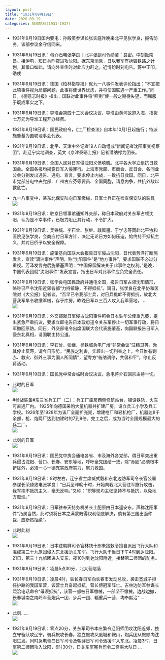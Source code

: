 ```yaml
---
layout: post
title: "1931年09月19日"
date: 2020-09-19
categories: 局部抗战(1931-1937)
---
```


<meta name="referrer" content="no-referrer" />

- 1931年9月19日国内要电：孙殿英参谋长张实庭昨晚来北平见张学良，报告防务，该部参议金守信同来。 

- 1931年9月19日讯：蒋介石电张学良｜北平张副司令勋鉴：良密。中刻抵南昌。接沪电，知日兵昨夜进攻沈阳。据东京消息，日以我军有拆毁铁路之计划，其借口如此，请向外宣传时对此应力辟之。近情盼时刻电告。蒋中正叩。皓戌 

- 1931年9月19日讯：德国《柏林指导报》就九一八事件发表评论指出：“不宜把此项事件视为局部问题，此事将使世界忧虑，并将使国联遇一严重工作。”同日，《德意志时报》指出：国联对此事件将“照例”使一般之期待失望，而屈服于既成事实之下。 

- 1931年9月19日讯：导淮会第四十二次会议决议，导淮由黄河故道入海，指拨七万元为导淮工程开办经费。 

- 1931年9月19日讯：国民政府令，《工厂检查法》自本年10月1日起施行；特派施肇基为国联理事会代表。 

- 1931年9月19日讯：北平、天津中外记者19人自动组成“新闻记者沈阳事变视察团”，赴辽宁实地调查，英文《京津泰晤士报》记者潘纳禄为团长。 

- 1931年9月19日讯：全国人民对日军侵沈阳义愤填膺。北平各大学立组抗日救国会。全国各报均揭露日军入侵罪行。上海市党部、市商会、反日会、各同业公会分别发出通告、通电、宣言，要求停止内战，一致抗日救国。同日，北平市党部分电中央党部、广州古应芬等要员、全国同胞，请息内争，共抗外敌以救危亡。 

- 九一八事变中，某东北保安队向日军缴械，日军士兵正在检查保安队的装具 <br/><img src="https://wx1.sinaimg.cn/large/aca367d8ly1giw3aycx2dj20ju0gdabn.jpg" />

- 1931年9月19日讯：驻京日领事馆通知外交部，称日本政府对关东军占领沈阳，认为是不幸事件，已极力阻止其行动，不令扩大。 

- 1931年9月19日讯：吴铁城、李石曾、张继、戢翼翘、于学忠等同赴北平协和医院见张学良，会商应付日军方针，决定无论日方如何压迫，始终持不抵抗主义，并对日侨予以安全保障。 

- 1931年9月19日讯：施肇基向国联大会报告日军侵占沈阳，日代表芳泽打断施发言，宣读“满洲事件”声明，称“沈阳事件”是“地方事件”，要求国联不必过分重视。芳泽发言完后施肇基声明：“中国保留解决关于此事件之权利。”是晚，中国代表团就“沈阳事件”发表宣言，指出日军对此事件应负完全责任。 

- 1931年9月19日讯：张学良电国民政府并通电全国，报告日军占领沈阳情形，略称已严令沈阳近郊各部“力持镇静，不得抵抗”。同日，张学良在北平协和医院对《大公报》记者谈，“吾早已令我部士兵，对日兵挑衅不得抵抗，故北大营我军早令收缴军械，存于库房，昨晚日军以三百人攻入我军营地， ... <br/><img src="https://wx2.sinaimg.cn/large/aca367d8ly1givx7hxn9nj20c8090mx6.jpg" />

- 1931年9月19日讯：外交部就日军侵占沈阳事件照会日本驻华公使重光葵，提出紧急严重抗议，要求立即电告日本政府迅令关东军停止一切军事行动，将日军撤回原防。同日，外交部电令出席国联大会代表施肇基，向国联报告日军入侵东北真相，请国联主持公道。 

- 1931年9月19日讯：李石曾、张继、吴铁城急电广州“非常会议”汪精卫等，劝其停止反蒋，谓今日形势，“民族之利害，实超出一切利害之上，今日惟有剿赤、救灾、御外三事为国人所同情”，望粤方“俯纳调停，共倡和平”，停止反蒋活动。 

- 1931年9月19日讯：国民党中常会临时会议决议，急电蒋介石回京主持一切。 

- 此时的日军 <br/><img src="https://wx1.sinaimg.cn/large/aca367d8ly1givr5169hlj20u01mfav4.jpg" />

- #参战装备#东三省兵工厂（二）：兵工厂库房西侧修筑站台，铺设铁轨，火车可直通厂内。 1925年向德国采购大量机器并扩建厂房，设立兵工小学及兵工学校。1926年至1928年为该厂全面扩充期，增建枪厂和轻机枪厂，机器达8千余部，枪、炮两厂达到初建时的7到8倍。完工之后，成为当时全国规模最大的兵工厂。 <br/><img src="https://wx4.sinaimg.cn/large/aca367d8ly1givqa5xz5hj20ds10b10r.jpg" />

- 此刻的日军 <br/><img src="https://wx3.sinaimg.cn/large/aca367d8ly1givpendv39j20u01mfqom.jpg" />

- 1931年9月19日讯：国民党中执会通电各省、市及海外各党部，谓日军突出重兵侵占沈阳、营口、长春、安东等地，呼吁全党团结一致，除“赤匪”必须根本铲除外，必须一心一德充实政府实力，努力救国。 

- 1931年9月19日讯：8时左右，辽宁省主席臧式毅和东北边防军司令长官公署参谋长荣臻致电张学良｜“日兵至昨晚十时，开始向我北大营驻军施行攻击，我军抱不抵抗主义，毫无反响。”又称：“职等现均主张坚持不与抵抗，以免地方糜烂。” 

- 1931年9月19日讯：日军驻奉天特务机关长土肥原由日本返安东，声称沈阳事件“乃属当然，此时须将日本之满蒙既得权利彻底解决，倘有第三国出面仲裁，应断然拒绝”。 

- 此时此刻 <br/><img src="https://wx1.sinaimg.cn/large/aca367d8ly1givlxxq1cvj20ht0z3tin.jpg" />

- 1931年9月19日讯：日本驻朝鲜司令官林铣十郎未接敕令擅自派出飞行大队和混成第三十九旅团侵入东北援助关东军。飞行大队于当日下午4时到达沈阳。21日，第三十九旅团进入安东，夜10时到达沈阳附近，接替第二师团的防务。 

- 1931年9月19日讯：凌晨5点30分，北大营陷落 

- 1931年9月19日讯：凌晨4时，驻长春日军向长春市发动总攻，袭击宽城子担任护路的我国军营，该营士兵奋起抵抗，营长傅冠军阵亡。吉林边防军参谋长熙洽电话命令“毋须抵抗”，该营一部被日军缴械，一部坚不缴械，边战边撤，长春城南之南岭军营炮兵一团、步兵一团、辎重兵一营，均奉熙洽“ ... <br/><img src="https://wx2.sinaimg.cn/large/aca367d8ly1givfv9qeabj20c80dv0sx.jpg" />

- 此刻…… <br/><img src="https://wx3.sinaimg.cn/large/aca367d8ly1giv9ss1jycj20hs0b3124.jpg" />

- 1931年9月19日讯：零点20分，关东军司令本庄繁令辽阳师团攻沈阳近郊，独立守备队攻辽宁，骑兵旅攻长春，独立旅攻凤凰城和鞍山，炮兵团从旅顺向沈阳进发。同时急电青岛日军司令及朝鲜日军司令派援军入东北。凌晨3时，日军第二师团攻入沈阳，6时30分，日关东军宪兵司令二宫率大队日 ... <br/><img src="https://wx3.sinaimg.cn/large/aca367d8ly1giv9iasdf5j20c80ay74e.jpg" />

